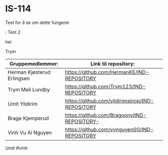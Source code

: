 # IS-114
Test for å se om dette fungerer

:
Test 2

hei

Trym

| Gruppemedlemmer: | Link til repository: |
| ---------------- | -------------------- |
| Herman Kjøsterud Erlingsen | https://github.com/HermanKE/IND-REPOSITORY |
| Trym Meli Lundby | https://github.com/Trym123/IND-REPOSITORY |
| Umit Yildirim   | https://github.com/yildirimsinop/IND-REPOSITORY |
| Brage Kjemperud | https://github.com/Bragoony/IND-REPOSITORY- |
| Vinh Vu Ai Nguyen | https://github.com/vvnguyen00/IND-REPOSITORY |
Umit
#vinh
